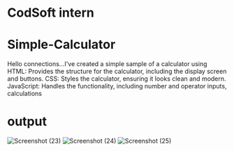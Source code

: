 # CodSoft intern
# Simple-Calculator
Hello connections...I've created a simple sample of a calculator using HTML: Provides the structure for the calculator, including the display screen and buttons. CSS: Styles the calculator, ensuring it looks clean and modern. JavaScript: Handles the functionality, including number and operator inputs, calculations

# output

![Screenshot (23)](https://github.com/user-attachments/assets/6f1df5ff-554b-46a0-916d-99fcec13aa66)
![Screenshot (24)](https://github.com/user-attachments/assets/9e191598-3f73-4dbe-8812-557a5913b428)
![Screenshot (25)](https://github.com/user-attachments/assets/dd8e32a6-6e3c-43ca-95df-38df2b2bf089)
